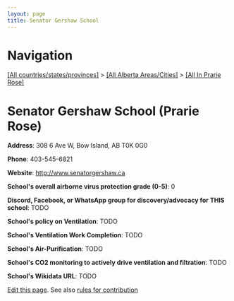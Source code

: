 ```yaml
---
layout: page
title: Senator Gershaw School
---
```

# Navigation

[[All countries/states/provinces]](../../..) > [[All Alberta Areas/Cities]](../..) > [[All In Prarie Rose]](..)

# Senator Gershaw School (Prarie Rose)

**Address**: 308 6 Ave W, Bow Island, AB T0K 0G0

**Phone**: 403-545-6821

**Website**: <http://www.senatorgershaw.ca>

**School's overall airborne virus protection grade (0-5)**: 0

**Discord, Facebook, or WhatsApp group for discovery/advocacy for THIS school**: TODO

**School's policy on Ventilation**: TODO

**School's Ventilation Work Completion**: TODO

**School's Air-Purification**: TODO

**School's CO2 monitoring to actively drive ventilation and filtration**: TODO

**School's Wikidata URL**: TODO


[Edit this page](https://github.com/ventilate-schools/AB/edit/main/./Prarie_Rose/Senator_Gershaw_School.md). See also [rules for contribution](../../../contribution-rules/)